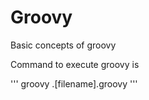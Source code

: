 # Groovy

Basic concepts of groovy

Command to execute groovy is 

'''
groovy .\[filename].groovy
'''